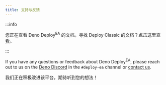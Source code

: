 ```yaml
---
title: 支持与反馈
---
```


:::info

您正在查看 Deno Deploy<sup>EA</sup> 的文档。寻找 Deploy Classic 的文档？[点击这里查看](/deploy/)。

:::

If you have any questions or feedback about Deno Deploy<sup>EA</sup>, please
reach out to us on the [Deno Discord](https://discord.gg/deno) in the
`#deploy-ea` channel or [contact us](mailto:deploy@deno.com).

我们正在积极改进该平台，期待听到您的想法！